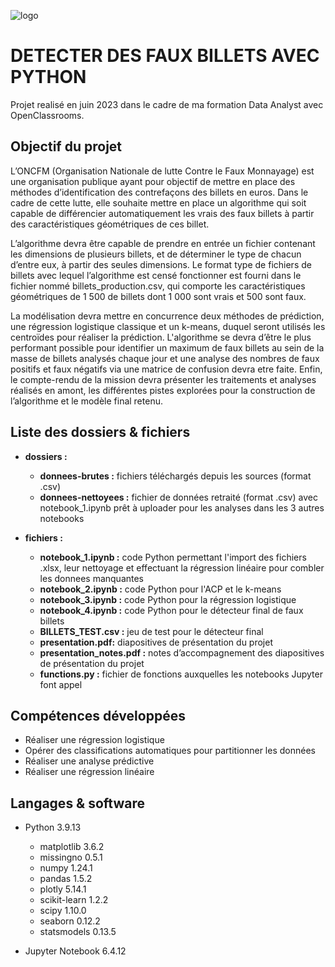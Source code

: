 ![logo](https://github.com/CelineBoutinon/faux-billets/assets/143210563/c6b645d3-3ced-4b28-839f-e28d95f56e34)



# DETECTER DES FAUX BILLETS AVEC PYTHON

Projet realisé en juin 2023 dans le cadre de ma formation Data Analyst avec OpenClassrooms.

## Objectif du projet

L’ONCFM (Organisation Nationale de lutte Contre le Faux Monnayage) est une organisation publique ayant pour objectif de mettre en place des méthodes d’identification des contrefaçons des billets en euros. Dans le cadre de cette lutte, elle souhaite mettre en place un algorithme qui soit capable de différencier automatiquement les vrais des faux billets à partir des caractéristiques
géométriques de ces billet.

L’algorithme devra être capable de prendre en entrée un fichier contenant les dimensions de plusieurs billets,
et de déterminer le type de chacun d’entre eux, à partir des seules dimensions. Le format type de fichiers de
billets avec lequel l’algorithme est censé fonctionner est fourni dans le fichier nommé billets_production.csv, qui comporte les caractéristiques géométriques de 1 500 de billets dont 1 000 sont vrais et 500 sont faux.

La modélisation devra mettre en concurrence deux méthodes de prédiction, une régression logistique classique et un k-means, duquel seront utilisés les centroïdes pour réaliser la prédiction. L'algorithme se devra d’être le plus performant possible pour identifier un maximum de faux billets au sein de la masse de billets analysés chaque jour et une analyse des nombres de faux positifs et faux négatifs via une matrice de confusion devra etre faite. Enfin, le compte-rendu de la mission devra présenter les traitements et analyses réalisés en amont, les différentes pistes explorées pour la construction de l’algorithme et le modèle final retenu.


## Liste des dossiers & fichiers

* **dossiers :**
  - **donnees-brutes :** fichiers téléchargés depuis les sources (format .csv) 
  - **donnees-nettoyees :** fichier de données retraité (format .csv) avec notebook_1.ipynb prêt à uploader pour les analyses dans les 3 autres notebooks
 
* **fichiers :**
	- **notebook_1.ipynb :** code Python permettant l'import des fichiers .xlsx, leur nettoyage et effectuant la régression linéaire pour combler les donnees manquantes
	- **notebook_2.ipynb :** code Python pour l'ACP et le k-means
	- **notebook_3.ipynb :** code Python pour la régression logistique
	- **notebook_4.ipynb :** code Python pour le détecteur final de faux billets
	- **BILLETS_TEST.csv :** jeu de test pour le détecteur final
	- **presentation.pdf:** diapositives de présentation du projet
  - **presentation_notes.pdf :** notes d’accompagnement des diapositives de présentation du projet
  - **functions.py :** fichier de fonctions auxquelles les notebooks Jupyter font appel


## Compétences développées
* Réaliser une régression logistique
* Opérer des classifications automatiques pour partitionner les données
* Réaliser une analyse prédictive
* Réaliser une régression linéaire


## Langages & software

* Python 3.9.13
  * matplotlib 3.6.2
  * missingno 0.5.1
  * numpy 1.24.1
  * pandas 1.5.2
  * plotly 5.14.1
  * scikit-learn 1.2.2
  * scipy 1.10.0
  * seaborn 0.12.2
  * statsmodels 0.13.5
 

* Jupyter Notebook 6.4.12








